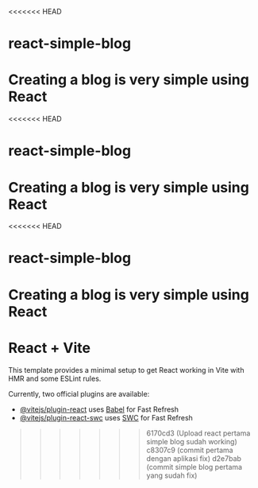 <<<<<<< HEAD
# react-simple-blog
Creating a blog is very simple using React
=======
<<<<<<< HEAD
# react-simple-blog
Creating a blog is very simple using React
=======
<<<<<<< HEAD
# react-simple-blog
Creating a blog is very simple using React
=======
# React + Vite

This template provides a minimal setup to get React working in Vite with HMR and some ESLint rules.

Currently, two official plugins are available:

- [@vitejs/plugin-react](https://github.com/vitejs/vite-plugin-react/blob/main/packages/plugin-react/README.md) uses [Babel](https://babeljs.io/) for Fast Refresh
- [@vitejs/plugin-react-swc](https://github.com/vitejs/vite-plugin-react-swc) uses [SWC](https://swc.rs/) for Fast Refresh
>>>>>>> 6170cd3 (Upload react pertama simple blog sudah working)
>>>>>>> c8307c9 (commit pertama dengan aplikasi fix)
>>>>>>> d2e7bab (commit simple blog pertama yang sudah fix)
